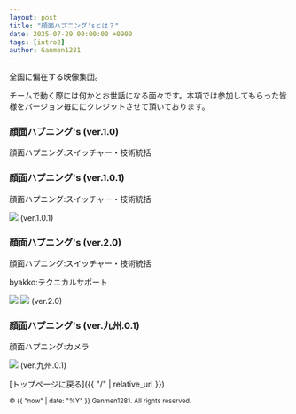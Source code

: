```yaml
---
layout: post
title: "顔面ハプニング'sとは？"
date: 2025-07-29 00:00:00 +0900
tags: [intro2]
author: Ganmen1281
---
```


全国に偏在する映像集団。

チームで動く際には何かとお世話になる面々です。本項では参加してもらった皆様をバージョン毎ににクレジットさせて頂いております。

### 顔面ハプニング's (ver.1.0)
顔面ハプニング:スイッチャー・技術統括

[喜多]:カメラ

[hasaka]:アシスタント

### 顔面ハプニング's (ver.1.0.1)
顔面ハプニング:スイッチャー・技術統括

[喜多]:カメラ

[hasaka]:アシスタント

[コブトリ]:テクニカルサポート

[Annie beatz]:サウンドアシスタント

![]({{site.baseurl}}/assets/img/ganmens2.jpg)
(ver.1.0.1)

### 顔面ハプニング's (ver.2.0)
顔面ハプニング:スイッチャー・技術統括

[喜多]:カメラディレクタ

[Annie beatz]:サウンドアシスタント

[菊川倖輝]:サウンドディレクタ

[そーど]:アシスタント

[わい]:アシスタント

byakko:テクニカルサポート

![]({{site.baseurl}}/assets/img/ganmens.jpg)
![]({{site.baseurl}}/assets/img/ganmens3.jpg)
(ver.2.0)

### 顔面ハプニング's (ver.九州.0.1)
顔面ハプニング:カメラ

[JDID]:カメラ

[taian.pic]:カメラ

![]({{site.baseurl}}/assets/img/ganmens4.jpg)
(ver.九州.0.1)

 [トップページに戻る]({{ "/" | relative_url }})

 [喜多]: https://m.youtube.com/@紀淡海峡/videos?fbclid=PAQ0xDSwL1INZleHRuA2FlbQIxMAABp0CFIxDmtYZrmKCvueG2LfZ16Swg1o8OjSXJNDp6zACmdAy6wmp2zaZohFoC_aem_eKzHv--5e-83c65KlqszIQ
 [hasaka]: https://x.com/fasaka_2
 [Annie beatz]: https://x.com/Annie_beatz
[コブトリ]: https://x.com/mellorine062
[菊川倖輝]: https://www.instagram.com/k5i2u2a2o?igsh=Y3Nqa3Z6cTNoamR0
[そーど]: https://x.com/sword_aiueo0917
[わい]: https://x.com/wauwauw_au
[JDID]: https://www.instagram.com/jdid_.66?igsh=eTExaG5yaG5yejIw
[taian.pic]: https://www.instagram.com/taian.pic?igsh=MTZka3AyN2VhZzkzOQ%3D%3D&utm_source=qr

<p><small>&copy; {{ "now" | date: "%Y" }} Ganmen1281. All rights reserved.</small></p>